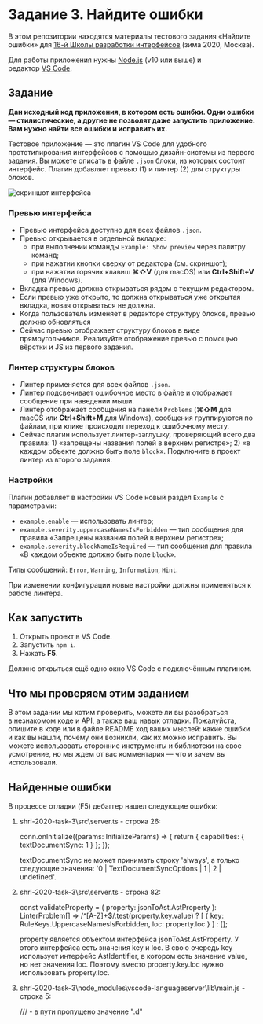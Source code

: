# Задание 3. Найдите ошибки

В этом репозитории находятся материалы тестового задания «Найдите ошибки» для [16-й Школы разработки интерфейсов](https://yandex.ru/promo/academy/shri) (зима 2020, Москва).

Для работы приложения нужны [Node.js](https://nodejs.org/en/) (v10 или выше) и редактор [VS Code](https://code.visualstudio.com).

## Задание

**Дан исходный код приложения, в котором есть ошибки. Одни ошибки — стилистические, а другие не позволят даже запустить приложение. Вам нужно найти все ошибки и исправить их.**

Тестовое приложение — это плагин VS Code для удобного прототипирования интерфейсов с помощью дизайн-системы из первого задания. Вы можете описать в файле `.json` блоки, из которых состоит интерфейс. Плагин добавляет превью (1) и линтер (2) для структуры блоков.

![скриншот интерфейса](extension.png)

### Превью интерфейса

- Превью интерфейса доступно для всех файлов `.json`.
- Превью открывается в отдельной вкладке:
  - при выполнении команды `Example: Show preview` через палитру команд;
  - при нажатии кнопки сверху от редактора (см. скриншот);
  - при нажатии горячих клавиш **⌘⇧V** (для macOS) или **Ctrl+Shift+V** (для Windows).
- Вкладка превью должна открываться рядом с текущим редактором.
- Если превью уже открыто, то должна открываться уже открытая вкладка, новая открываться не должна.
- Когда пользователь изменяет в редакторе структуру блоков, превью должно обновляться
- Сейчас превью отображает структуру блоков в виде прямоугольников. Реализуйте отображение превью с помощью вёрстки и JS из первого задания.

### Линтер структуры блоков

- Линтер применяется для всех файлов `.json`.
- Линтер подсвечивает ошибочное место в файле и отображает сообщение при наведении мыши.
- Линтер отображает сообщения на панели `Problems` (**⌘⇧M** для macOS или **Ctrl+Shift+M** для Windows), сообщения группируются по файлам, при клике происходит переход к ошибочному месту.
- Сейчас плагин использует линтер-заглушку, проверяющий всего два правила: 1) «запрещены названия полей в верхнем регистре»; 2) «в каждом объекте должно быть поле `block`». Подключите в проект линтер из второго задания.

### Настройки

Плагин добавляет в настройки VS Code новый раздел `Example` с параметрами:

- `example.enable` — использовать линтер;
- `example.severity.uppercaseNamesIsForbidden` — тип сообщения для правила «Запрещены названия полей в верхнем регистре»;
- `example.severity.blockNameIsRequired` — тип сообщения для правила «В каждом объекте должно быть поле `block`».

Типы сообщений: `Error`, `Warning`, `Information`, `Hint`.

При изменении конфигурации новые настройки должны применяться к работе линтера.

## Как запустить

1. Открыть проект в VS Code.
2. Запустить `npm i`.
3. Нажать **F5**.

Должно открыться ещё одно окно VS Code с подключённым плагином.

## Что мы проверяем этим заданием

В этом задании мы хотим проверить, можете ли вы разобраться в незнакомом коде и API, а также ваш навык отладки. Пожалуйста, опишите в коде или в файле README ход ваших мыслей: какие ошибки и как вы нашли, почему они возникли, как их можно исправить. Вы можете использовать сторонние инструменты и библиотеки на свое усмотрение, но мы ждем от вас комментария — что и зачем вы использовали.


## Найденные ошибки

В процессе отладки (F5) дебаггер нашел следующие ошибки:

1. shri-2020-task-3\src\server.ts - строка 26:

	conn.onInitialize((params: InitializeParams) => {
	    return {
	        capabilities: {
	            textDocumentSync: 1
	        }
	    };
	});

	textDocumentSync не может принимать строку 'always', а только следующие значения: '0 | TextDocumentSyncOptions | 1 | 2 | undefined'.

2.  shri-2020-task-3\src\server.ts - строка 82:

	const validateProperty = (
        property: jsonToAst.AstProperty
    ): LinterProblem<RuleKeys>[] =>
        /^[A-Z]+$/.test(property.key.value)
            ? [
                  {
                      key: RuleKeys.UppercaseNamesIsForbidden,
                      loc: property.loc
                  }
              ]
            : [];

    property является объектом интерфейса jsonToAst.AstProperty. У этого интерфейса есть значения key и loc. В свою очередь key использует интерфейс AstIdentifier, в котором есть значение value, но нет значения loc. Поэтому вместо property.key.loc нужно использовать property.loc.

3. shri-2020-task-3\node_modules\vscode-languageserver\lib\main.js - строка 5:

	/// <reference path="./thenable.d.ts" /> - в пути пропущено значение ".d"
